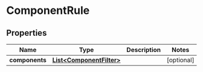 

# ComponentRule


## Properties

| Name | Type | Description | Notes |
|------------ | ------------- | ------------- | -------------|
|**components** | [**List&lt;ComponentFilter&gt;**](ComponentFilter.md) |  |  [optional] |



